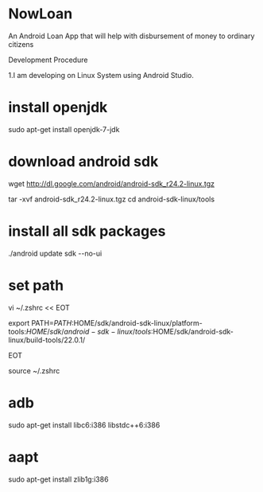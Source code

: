 # NowLoan
An Android Loan App that will help with disbursement of money to ordinary citizens

Development Procedure

1.I am developing on Linux System using Android Studio.

# install openjdk
sudo apt-get install openjdk-7-jdk

# download android sdk
wget http://dl.google.com/android/android-sdk_r24.2-linux.tgz

tar -xvf android-sdk_r24.2-linux.tgz
cd android-sdk-linux/tools

# install all sdk packages
./android update sdk --no-ui

# set path
vi ~/.zshrc << EOT

export PATH=${PATH}:$HOME/sdk/android-sdk-linux/platform-tools:$HOME/sdk/android-sdk-linux/tools:$HOME/sdk/android-sdk-linux/build-tools/22.0.1/

EOT

source ~/.zshrc

# adb
sudo apt-get install libc6:i386 libstdc++6:i386
# aapt
sudo apt-get install zlib1g:i386
